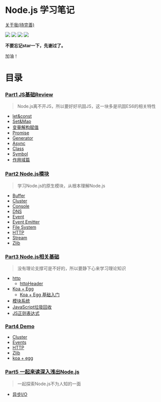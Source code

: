 # Node.js 学习笔记

[关于我(待完善)](https://hanqizheng.github.io)

![](https://img.shields.io/badge/dialog-Node.js-brightgreen.svg?longCache=true&style=popout-square) 
![](https://img.shields.io/badge/update-perday-red.svg?longCache=true&style=popout-square)
![](https://img.shields.io/badge/level-freshman-blue.svg?longCache=true&style=popout-square)
![](https://img.shields.io/badge/Thanks-STAR-yellow.svg?longCache=true&style=popout-square)

**不要忘记star一下，先谢过了。**

加油！

# 目录


### [Part1 JS基础Review](https://github.com/hanqizheng/Node.js-LearningDialog/tree/master/Js%E5%9F%BA%E7%A1%80%E5%AD%A6%E4%B9%A0)
>Node.js离不开JS，所以要好好巩固JS，这一块多是巩固ES6的相关特性
*  [let&const](https://github.com/hanqizheng/Node.js-LearningDialog/blob/master/Js%E5%9F%BA%E7%A1%80%E5%AD%A6%E4%B9%A0/let%26const.md)
*  [Set&Map](https://github.com/hanqizheng/Node.js-LearningDialog/blob/master/Js%E5%9F%BA%E7%A1%80%E5%AD%A6%E4%B9%A0/Set%26Map.md)
*  [变量解构赋值](https://github.com/hanqizheng/Node.js-LearningDialog/blob/master/Js%E5%9F%BA%E7%A1%80%E5%AD%A6%E4%B9%A0/%E5%8F%98%E9%87%8F%E8%A7%A3%E6%9E%84%E8%B5%8B%E5%80%BC.md)
*  [Promise](https://github.com/hanqizheng/Node.js-LearningDialog/blob/master/Js%E5%9F%BA%E7%A1%80%E5%AD%A6%E4%B9%A0/Promise.md)
*  [Generator](https://github.com/hanqizheng/Node.js-LearningDialog/blob/master/Js%E5%9F%BA%E7%A1%80%E5%AD%A6%E4%B9%A0/Generator.md)
*  [Async](https://github.com/hanqizheng/Node.js-LearningDialog/blob/master/Js%E5%9F%BA%E7%A1%80%E5%AD%A6%E4%B9%A0/Async.md)
*  [Class](https://github.com/hanqizheng/Node.js-LearningDialog/blob/master/Js%E5%9F%BA%E7%A1%80%E5%AD%A6%E4%B9%A0/Class.md)
*  [Symbol](https://github.com/hanqizheng/Node.js-LearningDialog/blob/master/Js%E5%9F%BA%E7%A1%80%E5%AD%A6%E4%B9%A0/Symbol.md)
* [作用域篇](https://github.com/hanqizheng/Node.js-LearningDialog/blob/master/YDKJS/Scope.md)


### [Part2 Node.js模块](https://github.com/hanqizheng/Node.js-LearningDialog/tree/master/Node.js%E6%A8%A1%E5%9D%97)
> 学习Node.js的原生模块，从根本理解Node.js

*  [Buffer](https://github.com/hanqizheng/Node.js-LearningDialog/blob/master/Node.js%E6%A8%A1%E5%9D%97/Buffer.md)
*  [Cluster](https://github.com/hanqizheng/Node.js-LearningDialog/blob/master/Node.js%E6%A8%A1%E5%9D%97/Cluster.md)
*  [Console](https://github.com/hanqizheng/Node.js-LearningDialog/blob/master/Node.js%E6%A8%A1%E5%9D%97/Console.md)
*  [DNS](https://github.com/hanqizheng/Node.js-LearningDialog/blob/master/Node.js%E6%A8%A1%E5%9D%97/DNS.md)
*  [Event](https://github.com/hanqizheng/Node.js-LearningDialog/blob/master/Node.js%E6%A8%A1%E5%9D%97/Events.md)
*  [Event Emitter](https://github.com/hanqizheng/Node.js-LearningDialog/blob/master/Node.js%E6%A8%A1%E5%9D%97/EventEmitter.md)
*  [File System](https://github.com/hanqizheng/Node.js-LearningDialog/blob/master/Node.js%E6%A8%A1%E5%9D%97/FileSystem.md)
*  [HTTP](https://github.com/hanqizheng/Node.js-LearningDialog/blob/master/Node.js%E6%A8%A1%E5%9D%97/HTTP.md)
*  [Stream](https://github.com/hanqizheng/Node.js-LearningDialog/blob/master/Node.js%E6%A8%A1%E5%9D%97/Stream.md)
*  [Zlib](https://github.com/hanqizheng/Node.js-LearningDialog/blob/master/Node.js%E6%A8%A1%E5%9D%97/zlib.md)



### [Part3 Node.js相关基础](https://github.com/hanqizheng/Node.js-LearningDialog/tree/master/Node.js%E7%9B%B8%E5%85%B3%E5%9F%BA%E7%A1%80)
> 没有理论支撑可是不好的，所以要静下心来学习理论知识

*  [http](https://github.com/hanqizheng/Node.js-LearningDialog/tree/master/Node.js%E7%9B%B8%E5%85%B3%E5%9F%BA%E7%A1%80/http)
    - [httpHeader](https://github.com/hanqizheng/Node.js-LearningDialog/blob/master/Node.js%E7%9B%B8%E5%85%B3%E5%9F%BA%E7%A1%80/http/HTTPHeader.md)
*  [Koa + Egg](https://github.com/hanqizheng/Node.js-LearningDialog/tree/master/Node.js%E7%9B%B8%E5%85%B3%E5%9F%BA%E7%A1%80/koa%26egg)
    - [Koa + Egg 基础入门](https://github.com/hanqizheng/Node.js-LearningDialog/blob/master/Node.js%E7%9B%B8%E5%85%B3%E5%9F%BA%E7%A1%80/koa%26egg/Koa%2BEgg%E5%85%A5%E9%97%A8.md)
*  [模块系统](https://github.com/hanqizheng/Node.js-LearningDialog/blob/master/Node.js%E7%9B%B8%E5%85%B3%E5%9F%BA%E7%A1%80/%E6%A8%A1%E5%9D%97%E7%B3%BB%E7%BB%9F.md)
*  [JavaScript垃圾回收](https://github.com/hanqizheng/Node.js-LearningDialog/blob/master/Node.js%E7%9B%B8%E5%85%B3%E5%9F%BA%E7%A1%80/JacaScript%E5%9E%83%E5%9C%BE%E5%9B%9E%E6%94%B6.md)
*  [JS正则表达式](https://github.com/hanqizheng/Node.js-LearningDialog/blob/master/Node.js%E7%9B%B8%E5%85%B3%E5%9F%BA%E7%A1%80/JS%E4%B8%AD%E7%9A%84%E6%AD%A3%E5%88%99%E8%A1%A8%E8%BE%BE%E5%BC%8F.md)

### [Part4 Demo](https://github.com/hanqizheng/Node.js-LearningDialog/tree/master/demo%E6%A0%B7%E4%BE%8B)
*  [Cluster](https://github.com/hanqizheng/Node.js-LearningDialog/tree/master/demo%E6%A0%B7%E4%BE%8B/cluster)
*  [Events](https://github.com/hanqizheng/Node.js-LearningDialog/tree/master/demo%E6%A0%B7%E4%BE%8B/events)
*  [HTTP](https://github.com/hanqizheng/Node.js-LearningDialog/tree/master/demo%E6%A0%B7%E4%BE%8B/http)
*  [Zlib](https://github.com/hanqizheng/Node.js-LearningDialog/tree/master/demo%E6%A0%B7%E4%BE%8B/koa%2Begg)
*  [koa + egg](https://github.com/hanqizheng/Node.js-LearningDialog/tree/master/demo%E6%A0%B7%E4%BE%8B/zlib)

### [Part5 一起来读深入浅出Node.js](https://github.com/hanqizheng/Node.js-LearningDialog/blob/master/YDKJS)
>一起探索Node.js不为人知的一面
* [异步I/O](https://github.com/hanqizheng/Node.js-LearningDialog/blob/master/%E6%B7%B1%E5%85%A5%E6%B5%85%E5%87%BANode.js/%E5%BC%82%E6%AD%A5IO.md)
